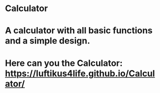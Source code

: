 # Calculator
# A calculator with all basic functions and a simple design.
# Here can you the Calculator: https://luftikus4life.github.io/Calculator/
